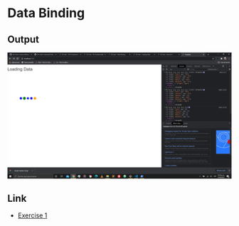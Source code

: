 # Data Binding

## Output

![image](https://github.com/the-other-mariana/d3-library-learning/blob/master/loading-data/capture.png?raw=true)

## Link

- [Exercise 1](https://sites.google.com/up.edu.mx/d3-labs/exercises/exercise-3)